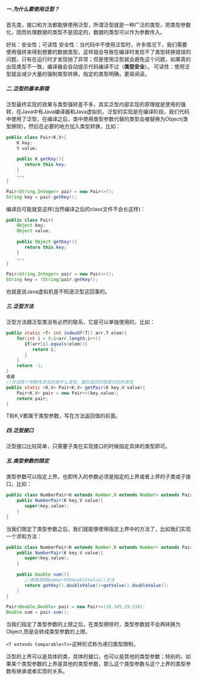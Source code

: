 ##### 一.为什么要使用泛型？
首先类，接口和方法都能够使用泛型，所谓泛型就是一种广泛的类型，把类型参数化，因而处理数据的类型不是固定的，数据的类型可以作为参数传入。

好处：安全性；可读性
安全性：当代码中不使用泛型时，许多情况下，我们需要使用强转来得到想要的数据类型，这样就会导致在编译时发现不了类型转换错误的问题，只有在运行时才发现抛了异常；但是使用泛型就会避免这个问题，如果真的出现类型不一致，编译器会自动提示代码编译不过（**类型安全**）。
可读性：使用泛型就会减少大量的强制类型转换，指定的类型明确，更易阅读。

##### 二.泛型的基本原理
泛型最终实现的效果与类型强转差不多，其实泛型内部实现的原理就是使用的强转，在Java中有Java编译器和Java虚拟机，泛型的实现是在编译阶段，我们代码中使用了泛型，在编译之后，类中使用类型参数代替的类型会被替换为Object(类型擦除)，然后在必要的地方加入类型转换，比如：

```java
public class Pair<K,V>{
    K key;
    V value;
    
    public K getKey(){
       return this.key;
    }
    ...
}

Pair<String,Integer> pair = new Pair<>();
String key = pair.getKey();
```

编译后可能就变这样(当然编译之后的class文件不会长这样)：

```java
public class Pair{
    Object key;
    Object value;
    
    public Object getKey(){
       return this.key;
    }
    ...
}

Pair<String,Integer> pair = new Pair<>();
String key = (String)pair.getKey();
```

也就是说Java虚拟机是不知道泛型这回事的。

##### 三.泛型方法
泛型方法跟泛型类没有必然的联系，它是可以单独使用的，比如：

```java
public static <T> int indexOf(T[] arr,T elem){
    for(int i = 0;i<arr.length;i++){
       if(arr[i].equals(elem)){
          return i;
       }
    }
    return -1;
}
或者
//方法两个参数传进去的是什么类型，最后返回的就是对应的类型
public static <K,V> Pair<K,V> getPair(K key,V value){
    Pair<K,V> pair = new Pair<>(key,value);
    return pair;
}
```

T和K,V都属于类型参数，写在方法返回值的前面。

##### 四.泛型接口
泛型接口比较简单，只需要子类在实现接口的时候指定具体的类型即可。

##### 五.类型参数的限定
类型参数可以指定上界，也即传入的参数必须是指定的上界或者上界的子类或子接口，比如：

```java
public class NumberPair<K extends Number,V extends Number> extends Pair<K,V>{
    public NumberPair(K key,V value){
       super(key,value);
    }
}
```

当我们限定了类型参数之后，我们就能够使用指定上界中的方法了，比如我们实现一个求和方法：

```java
public class NumberPair<K extends Number,V extends Number> extends Pair<K,V>{
    public NumberPair(K key,V value){
       super(key,value);
    }
    
    public Double sum(){
       //直接调用Number中的doubleValue()方法
       return getKey().doubleValue()+getValue().doubleValue();
    }
}

Pair<Double,Double> pair = new Pair<>(20.345,19.234);
Double sum = pair.sum();
```

当我们指定了类型参数的上限之后，在类型擦除时，类型参数就不会再转换为Object,而是会转成类型参数的上限。

`<T extends Comparable<T>>`这种形式称为递归类型限制。

泛型的上界可以是具体的类，具体的接口，也可以是其他的类型参数；特别的，如果某个类型参数的上界是其他的类型参数，那么这个类型参数与这个上界的类型参数有继承或者实现的关系。







